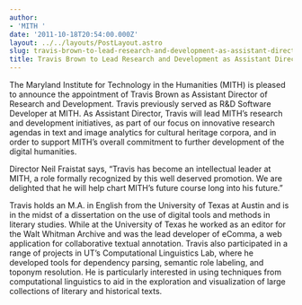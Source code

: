 ```yaml
---
author:
- 'MITH '
date: '2011-10-18T20:54:00.000Z'
layout: ../../layouts/PostLayout.astro
slug: travis-brown-to-lead-research-and-development-as-assistant-director
title: Travis Brown to Lead Research and Development as Assistant Director
---
```


The Maryland Institute for Technology in the Humanities (MITH) is pleased to announce the appointment of Travis Brown as Assistant Director of Research and Development. Travis previously served as R&D Software Developer at MITH. As Assistant Director, Travis will lead MITH’s research and development initiatives, as part of our focus on innovative research agendas in text and image analytics for cultural heritage corpora, and in order to support MITH’s overall commitment to further development of the digital humanities.

Director Neil Fraistat says, “Travis has become an intellectual leader at MITH, a role formally recognized by this well deserved promotion. We are delighted that he will help chart MITH’s future course long into his future.”

Travis holds an M.A. in English from the University of Texas at Austin and is in the midst of a dissertation on the use of digital tools and methods in literary studies. While at the University of Texas he worked as an editor for the Walt Whitman Archive and was the lead developer of eComma, a web application for collaborative textual annotation. Travis also participated in a range of projects in UT’s Computational Linguistics Lab, where he developed tools for dependency parsing, semantic role labeling, and toponym resolution. He is particularly interested in using techniques from computational linguistics to aid in the exploration and visualization of large collections of literary and historical texts.